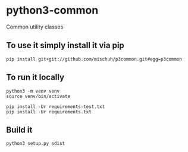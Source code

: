 # python3-common
Common utility classes

## To use it simply install it via pip

    pip install git+git://github.com/mischuh/p3common.git#egg=p3common
    
## To run it locally
    
    python3 -m venv venv
    source venv/bin/activate

    pip install -Ur requirements-test.txt
    pip install -Ur requirements.txt

## Build it
    
    python3 setup.py sdist